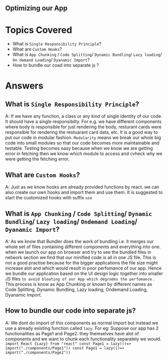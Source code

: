 ## Optimizing our App

# Topics Covered

- What is `Single Responsibility Principle`?
- What are `Custom Hooks`?
- What is `App Chunking` / `Code Splitting`/ `Dynamic Bundling`/ `Lazy loading`/ ` On demand Loading`/ `Dyanamic Import`?
- How to bundle our coad into separate js ? 





# Answers

## What is `Single Responsibility Principle`?
A: If we have any function, a class or any kind of single identity of our code. It should have a single responsibilty. For e.g. we have different components where body is responsible for just rendering the body, resturant cards were responsible for rendering the restuarant card data, etc. It is a good way to put our code in modular fashion. `Modularity` means we break our whole big code into small modules so that our code becomes more maintainable and testable. Testing becomes easy because when we know we are getting error in fetching then we know which module to access and cvheck why we were getting the fetching error.



## What are `Custom Hooks`?
A: Just as we know hooks are already provided functions by react. we can also create our own hooks and import them and use them. It is suggested to start the customized hooks with suffix `use`



## What is `App Chunking` / `Code Splitting`/ `Dynamic Bundling`/ `Lazy loading`/ `Ondemand Loading`/ `Dyanamic Import`?
A: As we know that Bundler does the work of bundling i.e. it merges our whole set of files containing different components and everything into one. when we launch our app on browser and try to see the bundled files in network section we find that our minified code is all in one JS file. This is not a good practise because for the bigger applications the file size might increase alot and which would result in poor perfomance of our app. Hence we bundle our application based on the UI design logic together into smaller JS files `to avoid bloating of our App which degrades the perfomance` . This process is know as App Chunking or known by different names as Code Splitting, Dynamic Bundling, Lazy loading, Ondemand Loading, Dyanamic Import.



## How to bundle our code into separate js? 
A: We dont do import of this components as normal import but instead we use a already existing function called `lazy`. For eg: Suppose our app has 2 functionalities as Page1 and Page2. they themselves have alot of components and we want to chunk each functionality separately we would.
    ```
        import React {Lazy} from "react"
        const Page1 = lazy(()=> import("./components/Page1"))
        const Page1 = lazy(()=> import("./components/Page2"))
    ```